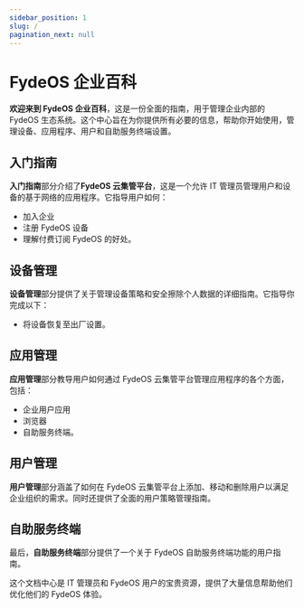 ```yaml
---
sidebar_position: 1
slug: /
pagination_next: null
---
```

# FydeOS 企业百科

**欢迎来到 FydeOS 企业百科**，这是一份全面的指南，用于管理企业内部的 FydeOS 生态系统。这个中心旨在为你提供所有必要的信息，帮助你开始使用，管理设备、应用程序、用户和自助服务终端设置。

## 入门指南

**入门指南**部分介绍了**FydeOS 云集管平台**，这是一个允许 IT 管理员管理用户和设备的基于网络的应用程序。它指导用户如何：
- 加入企业
- 注册 FydeOS 设备
- 理解付费订阅 FydeOS 的好处。

## 设备管理

**设备管理**部分提供了关于管理设备策略和安全擦除个人数据的详细指南。它指导你完成以下：
- 将设备恢复至出厂设置。

## 应用管理

**应用管理**部分教导用户如何通过 FydeOS 云集管平台管理应用程序的各个方面，包括：
- 企业用户应用
- 浏览器
- 自助服务终端。

## 用户管理

**用户管理**部分涵盖了如何在 FydeOS 云集管平台上添加、移动和删除用户以满足企业组织的需求。同时还提供了全面的用户策略管理指南。

## 自助服务终端

最后，**自助服务终端**部分提供了一个关于 FydeOS 自助服务终端功能的用户指南。

这个文档中心是 IT 管理员和 FydeOS 用户的宝贵资源，提供了大量信息帮助他们优化他们的 FydeOS 体验。
